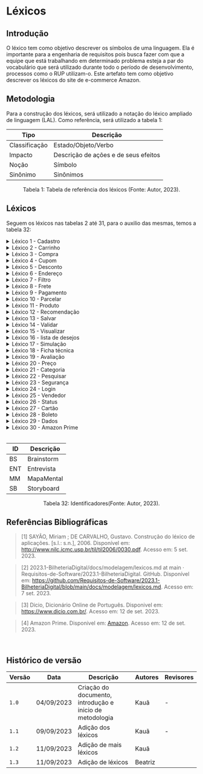 # Léxicos

## Introdução

O léxico tem como objetivo descrever os símbolos de uma linguagem. Ela é importante para a engenharia de requisitos pois busca fazer com que a equipe que está trabalhando em determinado problema esteja a par do vocabulário que será utilizado durante todo o período de desenvolvimento, processos como o RUP utilizam-o. Este artefato tem como objetivo descrever os léxicos do site de e-commerce Amazon.

## Metodologia

Para a construção dos léxicos, será utilizado a notação do léxico ampliado de linguagem (LAL). Como referência, será utilizado a tabela 1:

<center>

| Tipo          | Descrição                            |
| ------------- | ------------------------------------ |
| Classificação | Estado/Objeto/Verbo                  |
| Impacto       | Descrição de ações e de seus efeitos |
| Noção         | Símbolo                              |
| Sinônimo      | Sinônimos                            |

</center>

<div style="text-align: center">
<p> Tabela 1: Tabela de referência dos léxicos (Fonte: Autor, 2023).</p>
</div>

## Léxicos

Seguem os léxicos nas tabelas 2 até 31, para o auxilio das mesmas, temos a tabela 32:

<details>
    <summary>Léxico 1 - Cadastro</summary>

   <table>
      <thead>
         <tr>
            <th>L1</th>
            <th>Descrição</th>
         </tr>
      </thead>
      <tbody>
         <tr>
            <td>Classificação</td>
            <td>Objeto</td>
         </tr>
        <tr>
            <td>Impacto</td>
            <td>O usuário poder se conectar com o sistema e salvar suas informações</td>
         </tr>
        <tr>
            <td>Noção</td>
            <td>O usuário pode se cadastrar de forma prática.</br> O sistema cadastra múltiplos endereços de entrega.</br>O sistema permite o cadastro de múltiplos sistemas de pagamento.</td>
         </tr>
        <tr>
            <td>Sinônimo</td>
            <td>Registro</td>
         </tr>
         <tr>
            <td>Elicitado</td>
            <td>SB02,BS05,BS07,BS08 e ENT02</td>
         </tr>
      </tbody>
   </table>

   <div style="text-align: center">
      <p> Tabela 2: Léxico 1 (Fonte: Autor, 2023).</p>
   </div>

</details>

<details>
    <summary>Léxico 2 - Carrinho</summary>

   <table>
      <thead>
         <tr>
            <th>L2</th>
            <th>Descrição</th>
         </tr>
      </thead>
      <tbody>
         <tr>
            <td>Classificação</td>
            <td>Objeto</td>
         </tr>
        <tr>
            <td>Impacto</td>
            <td>O usuário poder salvar as compras que ele deseja.</td>
         </tr>
        <tr>
            <td>Noção</td>
            <td>O usuário pode salvar suas compras no carrinho</br> O usuário pode visualizar oque tem dentro do carrinho.</td>
         </tr>
        <tr>
            <td>Sinônimo</td>
            <td>Lista de compras</td>
         </tr>
         <tr>
            <td>Elicitado</td>
            <td>ENT05 e BS15</td>
         </tr>
      </tbody>
   </table>

   <div style="text-align: center">
      <p> Tabela 3: Léxico 2 (Fonte: Autor, 2023).</p>
   </div>

</details>

<details>
    <summary>Léxico 3 - Compra</summary>

   <table>
      <thead>
         <tr>
            <th>L3</th>
            <th>Descrição</th>
         </tr>
      </thead>
      <tbody>
         <tr>
            <td>Classificação</td>
            <td>Objeto</td>
         </tr>
        <tr>
            <td>Impacto</td>
            <td>O usuário pode realizar compras.</td>
         </tr>
        <tr>
            <td>Noção</td>
            <td>O usuário está interessado em realizar compras.</td>
         </tr>
        <tr>
            <td>Sinônimo</td>
            <td>Aquisição</td>
         </tr>
         <tr>
            <td>Elicitado</td>
            <td>ENT04</td>
         </tr>
      </tbody>
   </table>

   <div style="text-align: center">
      <p> Tabela 4: Léxico 3 (Fonte: Autor, 2023).</p>
   </div>

</details>

<details>
    <summary>Léxico 4 - Cupom</summary>

   <table>
      <thead>
         <tr>
            <th>L4</th>
            <th>Descrição</th>
         </tr>
      </thead>
      <tbody>
         <tr>
            <td>Classificação</td>
            <td>Objeto</td>
         </tr>
        <tr>
            <td>Impacto</td>
            <td>Utiliza-los para receber o desconto nos produtos.</td>
         </tr>
        <tr>
            <td>Noção</td>
            <td>O usuário pode utilizar cupons para receber descontos.</td>
         </tr>
        <tr>
            <td>Sinônimo</td>
            <td>Cédula</td>
         </tr>
         <tr>
            <td>Elicitado</td>
            <td>BS34,MM06 e MM10</td>
         </tr>
      </tbody>
   </table>

   <div style="text-align: center">
      <p> Tabela 5: Léxico 4 (Fonte: Autor, 2023).</p>
   </div>

</details>

<details>
    <summary>Léxico 5 - Desconto</summary>

   <table>
      <thead>
         <tr>
            <th>L5</th>
            <th>Descrição</th>
         </tr>
      </thead>
      <tbody>
         <tr>
            <td>Classificação</td>
            <td>Objeto</td>
         </tr>
        <tr>
            <td>Impacto</td>
            <td>Utiliza-los para receber o decrecimo dos preços nos produtos.</td>
         </tr>
        <tr>
            <td>Noção</td>
            <td>O usuário pode receber descontos.</td>
         </tr>
        <tr>
            <td>Sinônimo</td>
            <td>Aminguamento, Decréscimo, Corte</td>
         </tr>
         <tr>
            <td>Elicitado</td>
            <td>BS34,MM07 e MM10</td>
         </tr>
      </tbody>
   </table>

   <div style="text-align: center">
      <p> Tabela 6: Léxico 5 (Fonte: Autor, 2023).</p>
   </div>

</details>

<details>
    <summary>Léxico 6 - Endereço</summary>

   <table>
      <thead>
         <tr>
            <th>L6</th>
            <th>Descrição</th>
         </tr>
      </thead>
      <tbody>
         <tr>
            <td>Classificação</td>
            <td>Objeto</td>
         </tr>
        <tr>
            <td>Impacto</td>
            <td>Utilizado para saber a residência do comprador.</td>
         </tr>
        <tr>
            <td>Noção</td>
            <td>O usuário possui um endereço.</br>O usuário pode cadastrar vários endereços</td>
         </tr>
        <tr>
            <td>Sinônimo</td>
            <td>Domicílio, residência, casa</td>
         </tr>
         <tr>
            <td>Elicitado</td>
            <td>BS08 e MM05</td>
         </tr>
      </tbody>
   </table>

   <div style="text-align: center">
      <p> Tabela 7: Léxico 6 (Fonte: Autor, 2023).</p>
   </div>

</details>

<details>
    <summary>Léxico 7 - Filtro</summary>

   <table>
      <thead>
         <tr>
            <th>L7</th>
            <th>Descrição</th>
         </tr>
      </thead>
      <tbody>
         <tr>
            <td>Classificação</td>
            <td>Objeto</td>
         </tr>
        <tr>
            <td>Impacto</td>
            <td>Utilizado para filtrar produtos.</td>
         </tr>
        <tr>
            <td>Noção</td>
            <td>O usuário tem a capacidade de filtrar os produtos do site.</td>
         </tr>
        <tr>
            <td>Sinônimo</td>
            <td>Passador</td>
         </tr>
         <tr>
            <td>Elicitado</td>
            <td>BS12 e MM12</td>
         </tr>
      </tbody>
   </table>

   <div style="text-align: center">
      <p> Tabela 8: Léxico 7 (Fonte: Autor, 2023).</p>
   </div>

</details>

<details>
    <summary>Léxico 8 - Frete</summary>

   <table>
      <thead>
         <tr>
            <th>L8</th>
            <th>Descrição</th>
         </tr>
      </thead>
      <tbody>
         <tr>
            <td>Classificação</td>
            <td>Objeto</td>
         </tr>
        <tr>
            <td>Impacto</td>
            <td>Utilizado para levar o produto do usuário para a residência do mesmo.</td>
         </tr>
        <tr>
            <td>Noção</td>
            <td>O usuário tem a capacidade de escolher quanto tempo seu frete demorará.</br> O usuário poderá simular o seu frete.</td>
         </tr>
        <tr>
            <td>Sinônimo</td>
            <td>Carregamento</td>
         </tr>
         <tr>
            <td>Elicitado</td>
            <td>BS24 e MM08</td>
         </tr>
      </tbody>
   </table>

   <div style="text-align: center">
      <p> Tabela 9: Léxico 8 (Fonte: Autor, 2023).</p>
   </div>

</details>

<details>
    <summary>Léxico 9 - Pagamento</summary>

   <table>
      <thead>
         <tr>
            <th>L9</th>
            <th>Descrição</th>
         </tr>
      </thead>
      <tbody>
         <tr>
            <td>Classificação</td>
            <td>Objeto</td>
         </tr>
        <tr>
            <td>Impacto</td>
            <td>Dar o dinheiro ao dono do produto.</td>
         </tr>
        <tr>
            <td>Noção</td>
            <td>O usuário tem a capacidade de realizar pagamentos.</br> O sistema evidencia os sistemas de pagamento aceitos.</br>O sistema permite a adição de novos métodos de pagamento.</td>
         </tr>
        <tr>
            <td>Sinônimo</td>
            <td>Paga</td>
         </tr>
         <tr>
            <td>Elicitado</td>
            <td>BS07, BS29,BS30, MM06 e MM09</td>
         </tr>
      </tbody>
   </table>

   <div style="text-align: center">
      <p> Tabela 10: Léxico 9 (Fonte: Autor, 2023).</p>
   </div>

</details>

<details>
    <summary>Léxico 10 - Parcelar</summary>

   <table>
      <thead>
         <tr>
            <th>L10</th>
            <th>Descrição</th>
         </tr>
      </thead>
      <tbody>
         <tr>
            <td>Classificação</td>
            <td>Verbo</td>
         </tr>
        <tr>
            <td>Impacto</td>
            <td>Dividir o valor do pagamento.</td>
         </tr>
        <tr>
            <td>Noção</td>
            <td>O usuário tem a capacidade de parcelar seus pagamentos.</td>
         </tr>
        <tr>
            <td>Sinônimo</td>
            <td>Parte, fragmento</td>
         </tr>
         <tr>
            <td>Elicitado</td>
            <td>MM09</td>
         </tr>
      </tbody>
   </table>

   <div style="text-align: center">
      <p> Tabela 11: Léxico 10 (Fonte: Autor, 2023).</p>
   </div>

</details>

<details>
    <summary>Léxico 11 - Produto</summary>

   <table>
      <thead>
         <tr>
            <th>L11</th>
            <th>Descrição</th>
         </tr>
      </thead>
      <tbody>
         <tr>
            <td>Classificação</td>
            <td>Objeto</td>
         </tr>
        <tr>
            <td>Impacto</td>
            <td>Objeto principal de estudo.</td>
         </tr>
        <tr>
            <td>Noção</td>
            <td>O usuário tem a capacidade de comprar produtos.</br>O usuário tem a capacidade de pesquisar sobre produtos</td>
         </tr>
        <tr>
            <td>Sinônimo</td>
            <td>Mercadorias</td>
         </tr>
         <tr>
            <td>Elicitado</td>
            <td>MM09</td>
         </tr>
      </tbody>
   </table>

   <div style="text-align: center">
      <p> Tabela 12: Léxico 11 (Fonte: Autor, 2023).</p>
   </div>

</details>

<details>
    <summary>Léxico 12 - Recomendação</summary>

   <table>
      <thead>
         <tr>
            <th>L12</th>
            <th>Descrição</th>
         </tr>
      </thead>
      <tbody>
         <tr>
            <td>Classificação</td>
            <td>Objeto</td>
         </tr>
        <tr>
            <td>Impacto</td>
            <td>Levar ao usuário sugestões sobre produtos que o mesmo pode desejar.</td>
         </tr>
        <tr>
            <td>Noção</td>
            <td>O usuário pode receber recomendações de produtos que ele provavelmente vá querer.</td>
         </tr>
        <tr>
            <td>Sinônimo</td>
            <td>Sugestões</td>
         </tr>
         <tr>
            <td>Elicitado</td>
            <td>MM04</td>
         </tr>
      </tbody>
   </table>

   <div style="text-align: center">
      <p> Tabela 13: Léxico 12 (Fonte: Autor, 2023).</p>
   </div>

</details>

<details>
    <summary>Léxico 13 - Salvar</summary>

   <table>
      <thead>
         <tr>
            <th>L13</th>
            <th>Descrição</th>
         </tr>
      </thead>
      <tbody>
         <tr>
            <td>Classificação</td>
            <td>Verbo</td>
         </tr>
        <tr>
            <td>Impacto</td>
            <td>Guardar as informações que foram submetidas ao servidor.</td>
         </tr>
        <tr>
            <td>Noção</td>
            <td>O usuário pode salvar suas informações.</td>
         </tr>
        <tr>
            <td>Sinônimo</td>
            <td>Guardar</td>
         </tr>
         <tr>
            <td>Elicitado</td>
            <td>MM05,ENT07 e MM14</td>
         </tr>
      </tbody>
   </table>

   <div style="text-align: center">
      <p> Tabela 14: Léxico 13 (Fonte: Autor, 2023).</p>
   </div>

</details>

<details>
    <summary>Léxico 14 - Validar</summary>

   <table>
      <thead>
         <tr>
            <th>L14</th>
            <th>Descrição</th>
         </tr>
      </thead>
      <tbody>
         <tr>
            <td>Classificação</td>
            <td>Verbo</td>
         </tr>
        <tr>
            <td>Impacto</td>
            <td>Garantir com que os dados do usuário estejam corretos.</td>
         </tr>
        <tr>
            <td>Noção</td>
            <td>O sistema deve validar as informações do usuário.</br>O usuário deve validar suas informações.</td>
         </tr>
        <tr>
            <td>Sinônimo</td>
            <td>Legitimar</td>
         </tr>
         <tr>
            <td>Elicitado</td>
            <td>SB03</td>
         </tr>
      </tbody>
   </table>

   <div style="text-align: center">
      <p> Tabela 15: Léxico 14 (Fonte: Autor, 2023).</p>
   </div>

</details>

<details>
    <summary>Léxico 15 - Visualizar</summary>

   <table>
      <thead>
         <tr>
            <th>L15</th>
            <th>Descrição</th>
         </tr>
      </thead>
      <tbody>
         <tr>
            <td>Classificação</td>
            <td>Verbo</td>
         </tr>
        <tr>
            <td>Impacto</td>
            <td>Permitir que o usuário observe os produtos.</td>
         </tr>
        <tr>
            <td>Noção</td>
            <td>O usuário pode visualizar os produtos disponiveis no aplicativo.</td>
         </tr>
        <tr>
            <td>Sinônimo</td>
            <td>Ver,observar</td>
         </tr>
         <tr>
            <td>Elicitado</td>
            <td>BS33 e ENT03</td>
         </tr>
      </tbody>
   </table>

   <div style="text-align: center">
      <p> Tabela 16: Léxico 15 (Fonte: Autor, 2023).</p>
   </div>

</details>

<details>
    <summary>Léxico 16 - lista de desejos</summary>

   <table>
      <thead>
         <tr>
            <th>L16</th>
            <th>Descrição</th>
         </tr>
      </thead>
      <tbody>
         <tr>
            <td>Classificação</td>
            <td>Objeto</td>
         </tr>
        <tr>
            <td>Impacto</td>
            <td>Permitir que o usuário guarde produtos desejados.</td>
         </tr>
        <tr>
            <td>Noção</td>
            <td>O usuário pode guardar produtos que ele deseja comprar.</br>O usuário pode adicionar produtos na lista de desejo.</br>O usuário pode remover produtos da lista de desejos.</td>
         </tr>
        <tr>
            <td>Sinônimo</td>
            <td>Comprar mais tarde</td>
         </tr>
         <tr>
            <td>Elicitado</td>
            <td>BS17 e BS18</td>
         </tr>
      </tbody>
   </table>

   <div style="text-align: center">
      <p> Tabela 17: Léxico 16 (Fonte: Autor, 2023).</p>
   </div>

</details>

<details>
    <summary>Léxico 17 - Simulação</summary>

   <table>
      <thead>
         <tr>
            <th>L17</th>
            <th>Descrição</th>
         </tr>
      </thead>
      <tbody>
         <tr>
            <td>Classificação</td>
            <td>Objeto</td>
         </tr>
        <tr>
            <td>Impacto</td>
            <td>Permitir que o usuário veja o preço futuro dos seus produtos com o frete.</td>
         </tr>
        <tr>
            <td>Noção</td>
            <td>O usuário pode simular seus fretes.</td>
         </tr>
        <tr>
            <td>Sinônimo</td>
            <td>Fingimento</td>
         </tr>
         <tr>
            <td>Elicitado</td>
            <td>BS24</td>
         </tr>
      </tbody>
   </table>

   <div style="text-align: center">
      <p> Tabela 18: Léxico 17 (Fonte: Autor, 2023).</p>
   </div>

</details>

<details>
    <summary>Léxico 18 - Ficha técnica</summary>

   <table>
      <thead>
         <tr>
            <th>L18</th>
            <th>Descrição</th>
         </tr>
      </thead>
      <tbody>
         <tr>
            <td>Classificação</td>
            <td>Objeto</td>
         </tr>
        <tr>
            <td>Impacto</td>
            <td>Permitir que o usuário saiba mais sobre o produto que ele está comprando.</td>
         </tr>
        <tr>
            <td>Noção</td>
            <td>É disponibilizado ao usuário uma ficha tecnica dos produtos.</td>
         </tr>
        <tr>
            <td>Sinônimo</td>
            <td>Fingimento</td>
         </tr>
         <tr>
            <td>Elicitado</td>
            <td>BS14</td>
         </tr>
      </tbody>
   </table>

   <div style="text-align: center">
      <p> Tabela 19: Léxico 18 (Fonte: Autor, 2023).</p>
   </div>

</details>

<details>
    <summary>Léxico 19 - Avaliação </summary>

   <table>
      <thead>
         <tr>
            <th>L19</th>
            <th>Descrição</th>
         </tr>
      </thead>
      <tbody>
         <tr>
            <td>Classificação</td>
            <td>Objeto</td>
         </tr>
        <tr>
            <td>Impacto</td>
            <td>Permite o usuário saber a qualidade do produto que esta comprando, ou até mesmo saber se a entrega foi bem sucedida</td>
         </tr>
        <tr>
            <td>Noção</td>
            <td>Notas e comentários feitos por outras pessoas a respeito de um produto ou serviço.</td>
         </tr>
        <tr>
            <td>Sinônimo</td>
            <td>Análise, consideração, julgamento, opinião, crítica, reflexão.
</td>
         </tr>
         <tr>
            <td>Elicitado</td>
            <td>BS26</td>
         </tr>
      </tbody>
   </table>

   <div style="text-align: center">
      <p> Tabela 20: Léxico 19 (Fonte: Autor, 2023).</p>
   </div>

</details>

<details>
    <summary>Léxico 20 - Preço </summary>

   <table>
      <thead>
         <tr>
            <th>L20</th>
            <th>Descrição</th>
         </tr>
      </thead>
      <tbody>
         <tr>
            <td>Classificação</td>
            <td>Objeto</td>
         </tr>
        <tr>
            <td>Impacto</td>
            <td>O usuário saber quanto vai pagar no produto.</td>
         </tr>
        <tr>
            <td>Noção</td>
            <td>Quantia que estabelece o valor do que se pretende comprar</td>
         </tr>
        <tr>
            <td>Sinônimo</td>
            <td> Valor, custo, compensação.
</td>
         </tr>
         <tr>
            <td>Elicitado</td>
            <td>BS25, BS27</td>
         </tr>
      </tbody>
   </table>

   <div style="text-align: center">
      <p> Tabela 21: Léxico 20 (Fonte: Autor, 2023).</p>
   </div>

</details>

<details>
    <summary>Léxico 21 - Categoria </summary>

   <table>
      <thead>
         <tr>
            <th>L21.</th>
            <th>Descrição</th>
         </tr>
      </thead>
      <tbody>
         <tr>
            <td>Classificação</td>
            <td>Objeto</td>
         </tr>
        <tr>
            <td>Impacto</td>
            <td>O usuário poder pesquisar seus produtos pelo tipo.</td>
         </tr>
        <tr>
            <td>Noção</td>
            <td>Divisão ou subdivisão de um produto.</td>
         </tr>
        <tr>
            <td>Sinônimo</td>
            <td>Camada, classe, divisão, subdivisão.
</td>
         </tr>
         <tr>
            <td>Elicitado</td>
            <td>BS22</td>
         </tr>
      </tbody>
   </table>

   <div style="text-align: center">
      <p> Tabela 22: Léxico 21 (Fonte: Autor, 2023).</p>
   </div>

</details>

<details>
    <summary>Léxico 22 - Pesquisar </summary>

   <table>
      <thead>
         <tr>
            <th>L22</th>
            <th>Descrição</th>
         </tr>
      </thead>
      <tbody>
         <tr>
            <td>Classificação</td>
            <td>Verbo</td>
         </tr>
        <tr>
            <td>Impacto</td>
            <td>O usuário poder buscar pelo seu produto.</td>
         </tr>
        <tr>
            <td>Noção</td>
            <td>Procurar pelo produto desejado </td>
         </tr>
        <tr>
            <td>Sinônimo</td>
            <td>Procurar, sondar, explorar
</td>
         </tr>
         <tr>
            <td>Elicitado</td>
            <td>BS32</td>
         </tr>
      </tbody>
   </table>

   <div style="text-align: center">
      <p> Tabela 23: Léxico 22 (Fonte: Autor, 2023).</p>
   </div>

</details>

<details>
    <summary>Léxico 23 - Segurança </summary>

   <table>
      <thead>
         <tr>
            <th>L23</th>
            <th>Descrição</th>
         </tr>
      </thead>
      <tbody>
         <tr>
            <td>Classificação</td>
            <td>Objeto</td>
         </tr>
        <tr>
            <td>Impacto</td>
            <td>Um sistema seguro trás mais confiança do usuário</td>
         </tr>
        <tr>
            <td>Noção</td>
            <td>Situação do que está seguro, afastamento de todo perigo</td>
         </tr>
        <tr>
            <td>Sinônimo</td>
            <td> Confiança, estabilidade, firmeza, garantia.
</td>
         </tr>
         <tr>
            <td>Elicitado</td>
            <td>ENT06, SB02, MM01</td>
         </tr>
      </tbody>
   </table>

   <div style="text-align: center">
      <p> Tabela 24: Léxico 23 (Fonte: Autor, 2023).</p>
   </div>

</details>

<details>
    <summary>Léxico 24 - Login </summary>

   <table>
      <thead>
         <tr>
            <th>L24</th>
            <th>Descrição</th>
         </tr>
      </thead>
      <tbody>
         <tr>
            <td>Classificação</td>
            <td>Objeto</td>
         </tr>
        <tr>
            <td>Impacto</td>
            <td>O usuário poder ter suas informações salvas no site.</td>
         </tr>
        <tr>
            <td>Noção</td>
            <td>Modo de ligação a uma rede protegida que dá acesso ao usuário a um sistema informático, por meio da introdução de uma identidade e senha.</td>
         </tr>
        <tr>
            <td>Sinônimo</td>
            <td>Acesso, ligação, comunicação, conexão, logon
</td>
         </tr>
         <tr>
            <td>Elicitado</td>
            <td>ENT02, MM03, </td>
         </tr>
      </tbody>
   </table>

   <div style="text-align: center">
      <p> Tabela 25: Léxico 24 (Fonte: Autor, 2023).</p>
   </div>

</details>

<details>
    <summary>Léxico 25 - Vendedor </summary>

   <table>
      <thead>
         <tr>
            <th>L25</th>
            <th>Descrição</th>
         </tr>
      </thead>
      <tbody>
         <tr>
            <td>Classificação</td>
            <td>Objeto</td>
         </tr>
        <tr>
            <td>Impacto</td>
            <td>Permitir que o usuário saiba quem é o vendendor do produto.</td>
         </tr>
        <tr>
            <td>Noção</td>
            <td>Indivíduo que tem a profissão de vender mercadorias.</td>
         </tr>
        <tr>
            <td>Sinônimo</td>
            <td>Pracista, agenciador
</td>
         </tr>
         <tr>
            <td>Elicitado</td>
            <td>BS16</td>
         </tr>
      </tbody>
   </table>

   <div style="text-align: center">
      <p> Tabela 26: Léxico 25 (Fonte: Autor, 2023).</p>
   </div>

</details>

<details>
    <summary>Léxico 26 - Status </summary>

   <table>
      <thead>
         <tr>
            <th>L26</th>
            <th>Descrição</th>
         </tr>
      </thead>
      <tbody>
         <tr>
            <td>Classificação</td>
            <td>Objeto</td>
         </tr>
        <tr>
            <td>Impacto</td>
            <td>O usuário saber o estado do seu pedido.</td>
         </tr>
        <tr>
            <td>Noção</td>
            <td>Estado ou circunstância que algo ocupa em determinado momento.</td>
         </tr>
        <tr>
            <td>Sinônimo</td>
            <td>Condição

</td>
         </tr>
         <tr>
            <td>Elicitado</td>
            <td>BS21</td>
         </tr>
      </tbody>
   </table>

   <div style="text-align: center">
      <p> Tabela 27: Léxico 26 (Fonte: Autor, 2023).</p>
   </div>

</details>

<details>
    <summary>Léxico 27 - Cartão </summary>

   <table>
      <thead>
         <tr>
            <th>L27</th>
            <th>Descrição</th>
         </tr>
      </thead>
      <tbody>
         <tr>
            <td>Classificação</td>
            <td>Objeto</td>
         </tr>
        <tr>
            <td>Impacto</td>
            <td>O usuário poder utilizar seu cartão como metodo de pagamento.</td>
         </tr>
        <tr>
            <td>Noção</td>
            <td>Cartão que permite ao usuário a aquisição de mercadorias, como se fosse dinheiro.</td>
         </tr>
        <tr>
            <td>Sinônimo</td>
            <td>Bilhete, ticket</td>
         </tr>
         <tr>
            <td>Elicitado</td>
            <td>MM06</td>
         </tr>
      </tbody>
   </table>

   <div style="text-align: center">
      <p> Tabela 28: Léxico 27 (Fonte: Autor, 2023).</p>
   </div>

</details>

<details>
    <summary>Léxico 28 - Boleto </summary>

   <table>
      <thead>
         <tr>
            <th>L28</th>
            <th>Descrição</th>
         </tr>
      </thead>
      <tbody>
         <tr>
            <td>Classificação</td>
            <td>Objeto</td>
         </tr>
        <tr>
            <td>Impacto</td>
            <td>O usuário utilizar o boleto como forma de pagamento.</td>
         </tr>
        <tr>
            <td>Noção</td>
            <td>Comprovante de uma dívida que, com prazo estabelecido, é utilizado como forma de pagamento de produtos ou de serviços a prazo.</td>
         </tr>
        <tr>
            <td>Sinônimo</td>
            <td>Aposta, pule.</td>
         </tr>
         <tr>
            <td>Elicitado</td>
            <td>MM06</td>
         </tr>
      </tbody>
   </table>

   <div style="text-align: center">
      <p> Tabela 29: Léxico 28 (Fonte: Autor, 2023).</p>
   </div>

</details>

<details>
    <summary>Léxico 29 - Dados </summary>

   <table>
      <thead>
         <tr>
            <th>L29</th>
            <th>Descrição</th>
         </tr>
      </thead>
      <tbody>
         <tr>
            <td>Classificação</td>
            <td>Objeto</td>
         </tr>
        <tr>
            <td>Impacto</td>
            <td>Informaçoes sobre o vendendor ou o comprador serem guardadas no sistema.</td>
         </tr>
        <tr>
            <td>Noção</td>
            <td>Informação que identifica algo, alguém</td>
         </tr>
        <tr>
            <td>Sinônimo</td>
            <td>Conhecimentos, informações</td>
         </tr>
         <tr>
            <td>Elicitado</td>
            <td>MM02, BS16, SB02</td>
         </tr>
      </tbody>
   </table>

   <div style="text-align: center">
      <p> Tabela 30: Léxico 29 (Fonte: Autor, 2023).</p>
   </div>

</details>

<details>
    <summary>Léxico 30 - Amazon Prime </summary>

   <table>
      <thead>
         <tr>
            <th>L30</th>
            <th>Descrição</th>
         </tr>
      </thead>
      <tbody>
         <tr>
            <td>Classificação</td>
            <td>Objeto</td>
         </tr>
        <tr>
            <td>Impacto</td>
            <td>O usuário ter acesso a promoções, frete grátis, ebook, etc.</td>
         </tr>
        <tr>
            <td>Noção</td>
            <td> Assinatura mensal ou anual com vários benefícios</td>
         </tr>
        <tr>
            <td>Sinônimo</td>
            <td>Assinatura</td>
         </tr>
         <tr>
            <td>Elicitado</td>
            <td>MM07, MM08</td>
         </tr>
      </tbody>
   </table>

   <div style="text-align: center">
      <p> Tabela 31: Léxico 30 (Fonte: Autor, 2023).</p>
   </div>

</details>

</br>

<center>

| ID  | Descrição  |
| --- | ---------- |
| BS  | Brainstorm |
| ENT | Entrevista |
| MM  | MapaMental |
| SB  | Storyboard |

</center>

<div style="text-align: center">
   <p> Tabela 32: Identificadores(Fonte: Autor, 2023).</p>
</div>

## Referências Bibliográficas

> [1] SAYÃO, Miriam ; DE CARVALHO, Gustavo. Construção do léxico de aplicações. [s.l.: s.n.], 2006. Disponível em: <http://www.nilc.icmc.usp.br/til/til2006/0030.pdf>. Acesso em: 5 set. 2023. </br>

> [2] 2023.1-BilheteriaDigital/docs/modelagem/lexicos.md at main · Requisitos-de-Software/2023.1-BilheteriaDigital. GitHub. Disponível em: <https://github.com/Requisitos-de-Software/2023.1-BilheteriaDigital/blob/main/docs/modelagem/lexicos.md>. Acesso em: 7 set. 2023.

> [3] Dicio, Dicionário Online de Português. Disponivel em: https://www.dicio.com.br/. Acesso em: 12 de set. 2023.

> [4] Amazon Prime. Disponivel em: [Amazon](https://www.amazon.com.br/gp/help/customer/display.html?nodeId=G6LDPN7YJHYKH2J6). Acesso em: 12 de set. 2023.

‌

## Histórico de versão

| Versão | Data       | Descrição                                                | Autores | Revisores |
| ------ | ---------- | -------------------------------------------------------- | ------- | --------- |
| `1.0`  | 04/09/2023 | Criação do documento, introdução e inicio de metodologia | Kauã    | -         |
| `1.1`  | 09/09/2023 | Adição dos léxicos                                       | Kauã    | -         |
| `1.2`  | 11/09/2023 | Adição de mais léxicos                                   | Kauã    |           |
| `1.3`  | 11/09/2023 | Adição de léxicos                                        | Beatriz |           |
